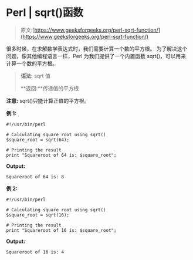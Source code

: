 # Perl | sqrt()函数

> 原文:[https://www.geeksforgeeks.org/perl-sqrt-function/](https://www.geeksforgeeks.org/perl-sqrt-function/)

很多时候，在求解数学表达式时，我们需要计算一个数的平方根。
为了解决这个问题，像其他编程语言一样，Perl 为我们提供了一个内置函数 sqrt()，可以用来计算一个数的平方根。

> **语法:** sqrt 值
> 
> **返回:**传递值的平方根

**注意:** sqrt()只能计算正值的平方根。

**例 1:**

```
#!/usr/bin/perl

# Calculating square root using sqrt()
$square_root = sqrt(64);

# Printing the result
print "Squareroot of 64 is: $square_root";
```

**Output:**

```
Squareroot of 64 is: 8

```

**例 2:**

```
#!/usr/bin/perl

# Calculating square root using sqrt()
$square_root = sqrt(16);

# Printing the result
print "Squareroot of 16 is: $square_root";
```

**Output:**

```
Squareroot of 16 is: 4

```